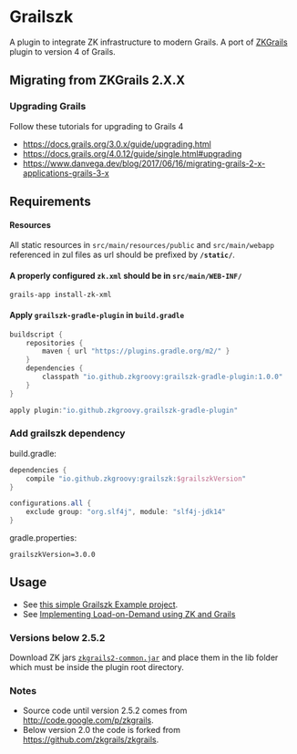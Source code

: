# Grailszk

A plugin to integrate ZK infrastructure to modern Grails.
A port of [ZKGrails](https://github.com/zkgrails/zkgrails) plugin to version 4 of Grails.

## Migrating from ZKGrails 2.X.X

### Upgrading Grails

Follow these tutorials for upgrading to Grails 4

- https://docs.grails.org/3.0.x/guide/upgrading.html
- https://docs.grails.org/4.0.12/guide/single.html#upgrading
- https://www.danvega.dev/blog/2017/06/16/migrating-grails-2-x-applications-grails-3-x

## Requirements 

#### Resources

All static resources in `src/main/resources/public` and `src/main/webapp` referenced in zul files as url
should be prefixed by **`/static/`**.

#### A properly configured `zk.xml` should be in `src/main/WEB-INF/`
```shell
grails-app install-zk-xml
```

#### Apply `grailszk-gradle-plugin` in `build.gradle`

```groovy
buildscript {
    repositories {
        maven { url "https://plugins.gradle.org/m2/" }
    }
    dependencies {
        classpath "io.github.zkgroovy:grailszk-gradle-plugin:1.0.0"
    }
}

apply plugin:"io.github.zkgroovy.grailszk-gradle-plugin"
```

### Add grailszk dependency

build.gradle:
```groovy
dependencies {
    compile "io.github.zkgroovy:grailszk:$grailszkVersion"
}

configurations.all {
    exclude group: "org.slf4j", module: "slf4j-jdk14"
}
```

gradle.properties:

```
grailszkVersion=3.0.0
```

## Usage

- See [this simple Grailszk Example project](https://github.com/maiconandsilva/grailszk-example).
- See [Implementing Load-on-Demand using ZK and Grails](https://dzone.com/articles/implementing-load-demand-using)

### Versions below 2.5.2

Download ZK jars [`zkgrails2-common.jar`](https://github.com/zk-groovy/zkgrails-common.jar/blob/main/zkgrails2-common.jar)
and place them in the lib folder which must be inside the plugin root directory.  

### Notes

- Source code until version 2.5.2 comes from http://code.google.com/p/zkgrails.
- Below version 2.0 the code is forked from https://github.com/zkgrails/zkgrails.
